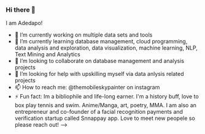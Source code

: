 ### Hi there 👋
 I am Adedapo!

- 🔭 I’m currently working on multiple data sets and tools
- 🌱 I’m currently learning database management, cloud programming, data analysis and exploration, data visualization, machine learning, NLP, Text Mining and Analytics
- 👯 I’m looking to collaborate on database management and analysis projects
- 🤔 I’m looking for help with upskilling myself via data anlysis related projects
- 📫 How to reach me: @themobileskypainter on instagram
- ⚡ Fun fact: Im a bibliophile and life-long earner. I'm a history buff, love to box play tennis and swim. Anime/Manga, art, poetry, MMA. I am also an entrepreneur and co-founder of a facial recognition payments and verification startup called Snnappay app. Love to meet new peopele so please reach out!
-->
